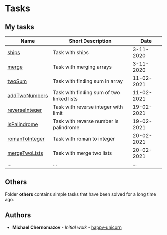 # Tasks

## My tasks

| Name                                                                                 | Short Description                                          | Date       |
| ------------------------------------------------------------------------------------ | ---------------------------------------------------------- | ---------- |
| [ships](https://github.com/happy-unicorn/tasks/blob/main/ships.js)                   | Task with ships                                            | 3-11-2020  |
| [merge](https://github.com/happy-unicorn/tasks/blob/main/merge.js)                   | Task with merging arrays                                   | 3-11-2020  |
| [twoSum](https://github.com/happy-unicorn/tasks/blob/main/twoSum.js)                 | Task with finding sum in array                             | 11-02-2021 |
| [addTwoNumbers](https://github.com/happy-unicorn/tasks/blob/main/addTwoNumbers.js)   | Task with finding sum of two linked lists                  | 11-02-2021 |
| [reverseInteger](https://github.com/happy-unicorn/tasks/blob/main/reverseInteger.js) | Task with reverse integer with limit                       | 19-02-2021 |
| [isPalindrome](https://github.com/happy-unicorn/tasks/blob/main/isPalindrome.js)     | Task with reverse number is palindrome                     | 19-02-2021 |
| [romanToInteger](https://github.com/happy-unicorn/tasks/blob/main/romanToInteger.js) | Task with roman to integer                                 | 20-02-2021 |
| [mergeTwoLists](https://github.com/happy-unicorn/tasks/blob/main/mergeTwoLists.js)   | Task with merge two lists                                  | 20-02-2021 |
| ...                                                                                  | ...                                                        | ...        |

## Others

Folder **others** contains simple tasks that have been solved for a long time ago.

## Authors

* **Michael Chernomazov** - *Initial work* - [happy-unicorn](https://github.com/happy-unicorn)
